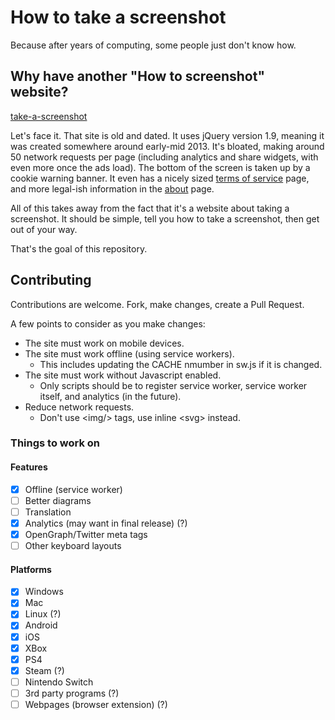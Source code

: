 # How to take a screenshot

Because after years of computing, some people just don't know how.

## Why have another "How to screenshot" website?

[take-a-screenshot](https://www.take-a-screenshot.org/)

Let's face it. That site is old and dated. It uses jQuery version 1.9, meaning it was created somewhere around early-mid 2013. It's bloated, making around 50 network requests per page (including analytics and share widgets, with even more once the ads load). The bottom of the screen is taken up by a cookie warning banner. It even has a nicely sized [terms of service](https://www.take-a-screenshot.org/en/terms.html) page, and more legal-ish information in the [about](https://www.take-a-screenshot.org/de/about.html) page.

All of this takes away from the fact that it's a website about taking a screenshot. It should be simple, tell you how to take a screenshot, then get out of your way.

That's the goal of this repository.

## Contributing

Contributions are welcome. Fork, make changes, create a Pull Request.

A few points to consider as you make changes:

- The site must work on mobile devices.
- The site must work offline (using service workers).
  - This includes updating the CACHE nmumber in sw.js if it is changed.
- The site must work without Javascript enabled.
  - Only scripts should be to register service worker, service worker itself, and analytics (in the future).
- Reduce network requests.
  - Don't use &lt;img/&gt; tags, use inline &lt;svg&gt; instead.

### Things to work on

#### Features

- [x] Offline (service worker)
- [ ] Better diagrams
- [ ] Translation
- [x] Analytics (may want in final release) (?)
- [x] OpenGraph/Twitter meta tags
- [ ] Other keyboard layouts

#### Platforms

- [x] Windows
- [x] Mac
- [x] Linux (?)
- [x] Android
- [x] iOS
- [x] XBox
- [x] PS4
- [x] Steam (?)
- [ ] Nintendo Switch
- [ ] 3rd party programs (?)
- [ ] Webpages (browser extension) (?)
